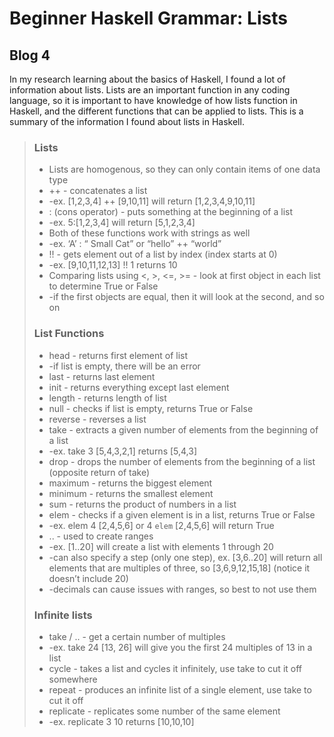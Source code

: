 # Beginner Haskell Grammar: Lists
## Blog 4

In my research learning about the basics of Haskell, I found a lot of information about lists. Lists are an important function in any coding language, so it is important to have knowledge of how lists function in Haskell, and the different functions that can be applied to lists. This is a summary of the information I found about lists in Haskell.

> ### Lists
> - Lists are homogenous, so they can only contain items of one data type
> - ++ - concatenates a list
> -    -ex. [1,2,3,4] ++ [9,10,11] will return [1,2,3,4,9,10,11]
> - : (cons operator) - puts something at the beginning of a list
> -    -ex. 5:[1,2,3,4] will return [5,1,2,3,4]
> - Both of these functions work with strings as well
> -   -ex. ‘A’ : “ Small Cat” or “hello” ++ “world”
> - !! - gets element out of a list by index (index starts at 0)
> -    -ex. [9,10,11,12,13] !! 1 returns 10
> - Comparing lists using <, >, <=, >= - look at first object in each list to determine True or False
> -    -if the first objects are equal, then it will look at the second, and so on
>
> ### List Functions
> - head - returns first element of list
> -    -if list is empty, there will be an error
> - last - returns last element
> - init - returns everything except last element
> - length - returns length of list
> - null - checks if list is empty, returns True or False
> - reverse - reverses a list
> - take - extracts a given number of elements from the beginning of a list
> -    -ex. take 3 [5,4,3,2,1] returns [5,4,3]
> - drop - drops the number of elements from the beginning of a list (opposite return of take)
> - maximum - returns the biggest element
> - minimum - returns the smallest element
> - sum - returns the product of numbers in a list
> - elem - checks if a given element is in a list, returns True or False
> -    -ex. elem 4 [2,4,5,6] or 4 `elem` [2,4,5,6] will return True
> - .. - used to create ranges
> -    -ex. [1..20] will create a list with elements 1 through 20
> -    -can also specify a step (only one step), ex. [3,6..20] will return all elements that are multiples of three, so [3,6,9,12,15,18] (notice it doesn’t include 20)
> -    -decimals can cause issues with ranges, so best to not use them
>
> ### Infinite lists
> - take / .. - get a certain number of multiples
> -    -ex. take 24 [13, 26] will give you the first 24 multiples of 13 in a list
> - cycle - takes a list and cycles it infinitely, use take to cut it off somewhere
> - repeat - produces an infinite list of a single element, use take to cut it off
> - replicate - replicates some number of the same element
> -    -ex. replicate 3 10 returns [10,10,10]
